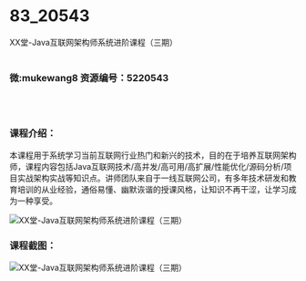 # 83_20543
XX堂-Java互联网架构师系统进阶课程（三期）
<br/></br>
<h3>微:mukewang8 资源编号：5220543</h3>
<br/></br>
<h3>课程介绍：</h3>
<p>本课程用于系统学习当前互联网行业热门和新兴的技术，目的在于培养互联网<a title="查看与 架构师 相关的文章" target="_blank">架构师</a>，课程内容包括Java互联网技术/高并发/高可用/高扩展/性能优化/源码分析/项目实战架构实战等知识点。讲师团队来自于一线互联网公司，有多年技术研发和教育培训的从业经验，通俗易懂、幽默诙谐的授课风格，让知识不再干涩，让学习成为一种享受。</p>
<p><img src="https://www.ko996.com/wp-content/uploads/img/2021/07/1-59-300x170.png" alt="XX堂-Java互联网架构师系统进阶课程（三期）"></p>
<div class="info-desc">
<h3>课程截图：</h3>
<p><img src="https://www.ko996.com/wp-content/uploads/img/2021/07/2-54.png" alt="XX堂-Java互联网架构师系统进阶课程（三期）"></p>


			
</div>
